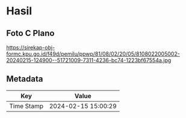 # Hasil

## Foto C Plano

https://sirekap-obj-formc.kpu.go.id/f49d/pemilu/ppwp/81/08/02/20/05/8108022005002-20240215-124900--51721009-7311-4236-bc74-1223bf67554a.jpg


## Metadata

| Key        | Value               |
| ---------- | ------------------- |
| Time Stamp | 2024-02-15 15:00:29 |




